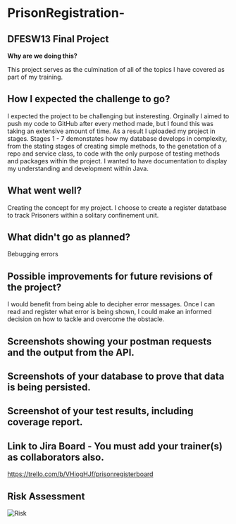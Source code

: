 # PrisonRegistration-
DFESW13 Final Project
--
**Why are we doing this?**

This project serves as the culmination of all of the topics I have covered as part of my training.

**How I expected the challenge to go?**
--

I expected the project to be challenging but insteresting.
Orginally I aimed to push my code to GitHub after every method made, but I found this was taking an extensive amount of time. As a result I uploaded my project in stages. Stages 1 - 7 demonstates how my database develops in complexity, from the stating stages of creating simple methods, to the genetation of a repo and service class, to code with the only purpose of testing methods and packages within the project. I wanted to have documentation to display my understanding and development within Java. 

**What went well?**
--

Creating the concept for my project. I choose to create a register datatbase to track Prisoners within a solitary confinement unit.

**What didn't go as planned?**
--

Bebugging errors 

**Possible improvements for future revisions of the project?**
--

I would benefit from being able to decipher error messages. Once I can read and register what error is being shown, I could make an informed decision on how to tackle and overcome the obstacle.


**Screenshots showing your postman requests and the output from the API.**
--

**Screenshots of your database to prove that data is being persisted.**
--


**Screenshot of your test results, including coverage report.**
--


**Link to Jira Board - You must add your trainer(s) as collaborators also.**
--

https://trello.com/b/VHiogHJf/prisonregisterboard

**Risk Assessment**
--
![Risk](https://i.imgur.com/gwHfVXT.png)
